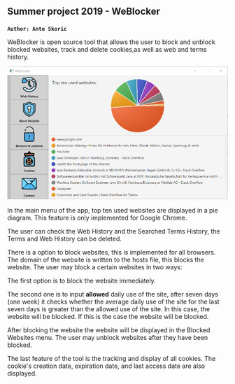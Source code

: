## Summer project 2019 - WeBlocker

**`Author: Ante Skoric`**


WeBlocker is open source tool that allows the user to block and unblock blocked websites,
track and delete cookies,as well as web and terms history.

![Screenshot](AppScreenshot.png)


In the main menu of the app, top ten used websites are displayed in a pie diagram.
This feature is only implemented for Google Chrome.

The user can check the Web History and the Searched Terms History, 
the Terms and Web History can be deleted.

There is a option to block websites, this is implemented for all browsers.
The domain of the website is written to the hosts file, this blocks the website.
The user may block a certain websites in two ways:

The first option is to block the website immediately.

The second one is to input **allowed** daily use of the site, after seven days 
(one week) it checks whether the average daily use of the site for the last 
seven days is greater than the allowed use of the site. In this case, the 
website will be blocked.
If this is the case the website will be blocked.
  
After blocking the website the website will be displayed in the Blocked Websites menu.
The user may unblock websites after they have been blocked.

The last feature of the tool is the tracking and display of all cookies. 
The cookie's creation date, expiration date, and last access date are also displayed.

